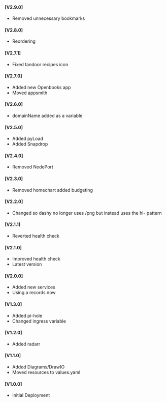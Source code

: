 #### [V2.9.0]
* Removed unnecessary bookmarks

#### [V2.8.0]
* Reordering

#### [V2.7.1]
* Fixed tandoor recipes icon

#### [V2.7.0]
* Added new Openbooks app
* Moved appsmith

#### [V2.6.0]
* domainName added as a variable

#### [V2.5.0]
* Added pyLoad
* Added Snapdrop

#### [V2.4.0]
* Removed NodePort

#### [V2.3.0]
* Removed homechart added budgeting

#### [V2.2.0]
* Changed so dashy no longer uses /png but instead uses the hl- pattern

#### [V2.1.1]
* Reverted health check

#### [V2.1.0]
* Improved health check
* Latest version

#### [V2.0.0]
* Added new services
* Using a records now

#### [V1.3.0]
* Added pi-hole
* Changed ingress variable

#### [V1.2.0]
* Added radarr

#### [V1.1.0]
* Added Diagrams/DrawIO
* Moved resources to values.yaml

#### [V1.0.0]
* Initial Deployment
